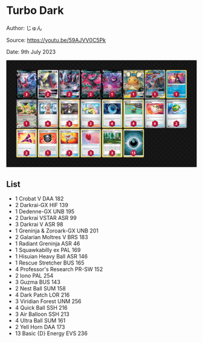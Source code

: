 # Turbo Dark

Author: じゅん

Source: <https://youtu.be/59AJVV0C5Pk>

Date: 9th July 2023

![decklist](../../images/PAL/Turbo%20Dark/4-%20Turbo%20Dark.png)

## List

* 1 Crobat V DAA 182
* 2 Darkrai-GX HIF 139
* 1 Dedenne-GX UNB 195
* 2 Darkrai VSTAR ASR 99
* 3 Darkrai V ASR 98
* 1 Greninja & Zoroark-GX UNB 201
* 2 Galarian Moltres V BRS 183
* 1 Radiant Greninja ASR 46
* 1 Squawkabilly ex PAL 169
* 1 Hisuian Heavy Ball ASR 146
* 1 Rescue Stretcher BUS 165
* 4 Professor's Research PR-SW 152
* 2 Iono PAL 254
* 3 Guzma BUS 143
* 2 Nest Ball SUM 158
* 4 Dark Patch LOR 216
* 3 Viridian Forest UNM 256
* 4 Quick Ball SSH 216
* 3 Air Balloon SSH 213
* 4 Ultra Ball SUM 161
* 2 Yell Horn DAA 173
* 13 Basic {D} Energy EVS 236
